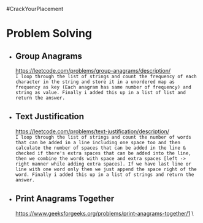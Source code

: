 #CrackYourPlacement

# Problem Solving

- ## Group Anagrams
    https://leetcode.com/problems/group-anagrams/description/ \
    ```I loop through the list of strings and count the frequency of each character in the string and store it in a unordered map as frequency as key (Each anagram has same number of frequency) and string as value. Finally i added this up in a list of list and return the answer.```

- ## Text Justification
    https://leetcode.com/problems/text-justification/description/ \
    ```I loop through the list of strings and count the number of words that can be added in a line including one space too and then calculate the number of spaces that can be added in the line & checked if there's extra spaces that can be added into the line, then we combine the words with space and extra spaces [left -> right manner while adding extra spaces]. If we have last line or line with one word only then we just append the space right of the word. Finally i added this up in a list of strings and return the answer.```

- ## Print Anagrams Together
    https://www.geeksforgeeks.org/problems/print-anagrams-together/1 \

